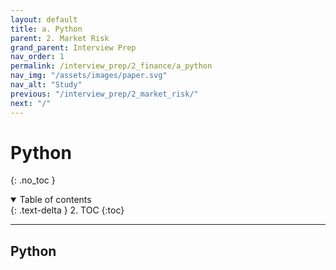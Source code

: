 ```yaml
---
layout: default
title: a. Python
parent: 2. Market Risk
grand_parent: Interview Prep
nav_order: 1
permalink: /interview_prep/2_finance/a_python
nav_img: "/assets/images/paper.svg"
nav_alt: "Study"
previous: "/interview_prep/2_market_risk/"
next: "/"
---
```


# Python

{: .no_toc }

<details open markdown="block">
  <summary>
    Table of contents
  </summary>
  {: .text-delta }
2. TOC
{:toc}
</details>

---

<div class="theory" markdown="1">

## Python



</div>


